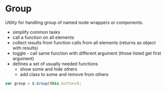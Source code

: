 # Group
Utility for handling group of named node wrappers or components.
 - simplify common tasks
 - call a function on all elements
 - collect results from function calls from all elements (returns as object with results)
 - toggle - call same function with different argument (those listed get first argument)
 - defines a set of usually needed functions
   - show some and hide others
   - add class to some and remove from others

```javascript
var group = $.Group(this.buttons);



```
